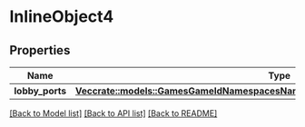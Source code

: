 # InlineObject4

## Properties

Name | Type | Description | Notes
------------ | ------------- | ------------- | -------------
**lobby_ports** | [**Vec<crate::models::GamesGameIdNamespacesNamespaceIdTokensDevelopmentLobbyPorts>**](_games__game_id__namespaces__namespace_id__tokens_development_lobby_ports.md) |  | 

[[Back to Model list]](../README.md#documentation-for-models) [[Back to API list]](../README.md#documentation-for-api-endpoints) [[Back to README]](../README.md)


